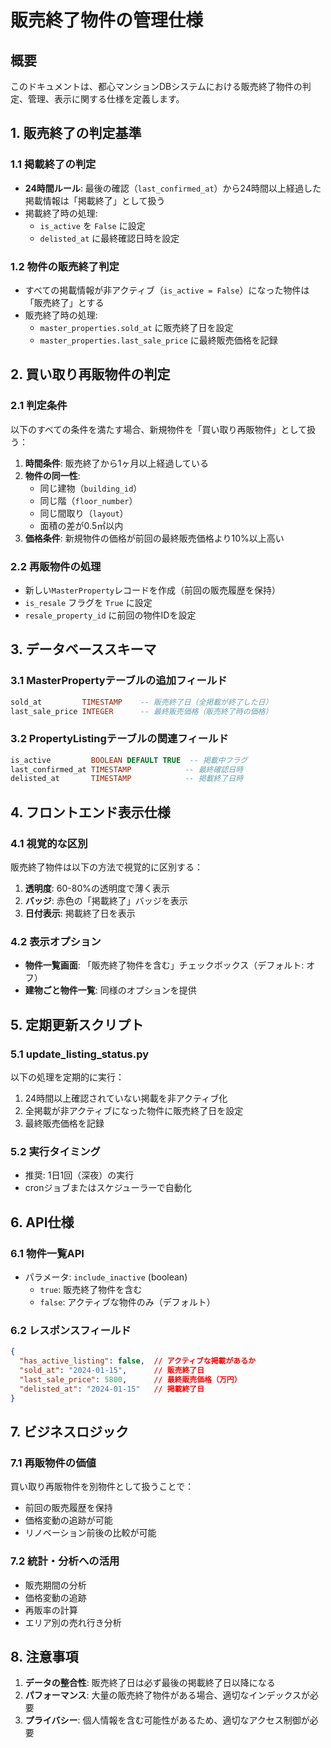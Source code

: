 # 販売終了物件の管理仕様

## 概要
このドキュメントは、都心マンションDBシステムにおける販売終了物件の判定、管理、表示に関する仕様を定義します。

## 1. 販売終了の判定基準

### 1.1 掲載終了の判定
- **24時間ルール**: 最後の確認（`last_confirmed_at`）から24時間以上経過した掲載情報は「掲載終了」として扱う
- 掲載終了時の処理:
  - `is_active` を `False` に設定
  - `delisted_at` に最終確認日時を設定

### 1.2 物件の販売終了判定
- すべての掲載情報が非アクティブ（`is_active = False`）になった物件は「販売終了」とする
- 販売終了時の処理:
  - `master_properties.sold_at` に販売終了日を設定
  - `master_properties.last_sale_price` に最終販売価格を記録

## 2. 買い取り再販物件の判定

### 2.1 判定条件
以下のすべての条件を満たす場合、新規物件を「買い取り再販物件」として扱う：

1. **時間条件**: 販売終了から1ヶ月以上経過している
2. **物件の同一性**: 
   - 同じ建物（`building_id`）
   - 同じ階（`floor_number`）
   - 同じ間取り（`layout`）
   - 面積の差が0.5㎡以内
3. **価格条件**: 新規物件の価格が前回の最終販売価格より10%以上高い

### 2.2 再販物件の処理
- 新しい`MasterProperty`レコードを作成（前回の販売履歴を保持）
- `is_resale` フラグを `True` に設定
- `resale_property_id` に前回の物件IDを設定

## 3. データベーススキーマ

### 3.1 MasterPropertyテーブルの追加フィールド
```sql
sold_at         TIMESTAMP    -- 販売終了日（全掲載が終了した日）
last_sale_price INTEGER      -- 最終販売価格（販売終了時の価格）
```

### 3.2 PropertyListingテーブルの関連フィールド
```sql
is_active         BOOLEAN DEFAULT TRUE  -- 掲載中フラグ
last_confirmed_at TIMESTAMP            -- 最終確認日時
delisted_at       TIMESTAMP            -- 掲載終了日時
```

## 4. フロントエンド表示仕様

### 4.1 視覚的な区別
販売終了物件は以下の方法で視覚的に区別する：

1. **透明度**: 60-80%の透明度で薄く表示
2. **バッジ**: 赤色の「掲載終了」バッジを表示
3. **日付表示**: 掲載終了日を表示

### 4.2 表示オプション
- **物件一覧画面**: 「販売終了物件を含む」チェックボックス（デフォルト: オフ）
- **建物ごと物件一覧**: 同様のオプションを提供

## 5. 定期更新スクリプト

### 5.1 update_listing_status.py
以下の処理を定期的に実行：

1. 24時間以上確認されていない掲載を非アクティブ化
2. 全掲載が非アクティブになった物件に販売終了日を設定
3. 最終販売価格を記録

### 5.2 実行タイミング
- 推奨: 1日1回（深夜）の実行
- cronジョブまたはスケジューラーで自動化

## 6. API仕様

### 6.1 物件一覧API
- パラメータ: `include_inactive` (boolean)
  - `true`: 販売終了物件を含む
  - `false`: アクティブな物件のみ（デフォルト）

### 6.2 レスポンスフィールド
```json
{
  "has_active_listing": false,  // アクティブな掲載があるか
  "sold_at": "2024-01-15",      // 販売終了日
  "last_sale_price": 5800,      // 最終販売価格（万円）
  "delisted_at": "2024-01-15"   // 掲載終了日
}
```

## 7. ビジネスロジック

### 7.1 再販物件の価値
買い取り再販物件を別物件として扱うことで：
- 前回の販売履歴を保持
- 価格変動の追跡が可能
- リノベーション前後の比較が可能

### 7.2 統計・分析への活用
- 販売期間の分析
- 価格変動の追跡
- 再販率の計算
- エリア別の売れ行き分析

## 8. 注意事項

1. **データの整合性**: 販売終了日は必ず最後の掲載終了日以降になる
2. **パフォーマンス**: 大量の販売終了物件がある場合、適切なインデックスが必要
3. **プライバシー**: 個人情報を含む可能性があるため、適切なアクセス制御が必要